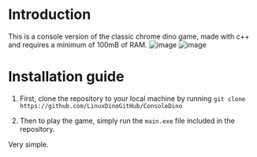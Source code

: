 # Introduction
This is a console version of the classic chrome dino game, made with c++ and requires a minimum of 100mB of RAM.
![image](https://github.com/user-attachments/assets/e9cd37e1-618e-44b2-a699-3845c527a9d8)
![image](https://github.com/user-attachments/assets/0ef836d7-b600-48a0-8719-3025389ddbe1)


# Installation guide
1. First, clone the repository to your local machine by running `git clone https://github.com/LinuxDinoGitHub/ConsoleDino` 

2. Then to play the game, simply run the `main.exe` file included in the repository.

Very simple.
